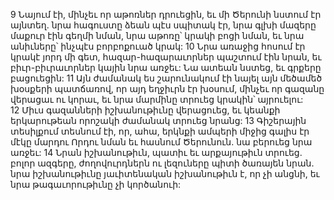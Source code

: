 9 Նայում էի, մինչեւ որ աթոռներ դրուեցին, եւ մի Ծերունի նստում էր այնտեղ. նրա հագուստը ձեան պէս սպիտակ էր, նրա գլխի մազերը մաքուր էին գեղմի նման, նրա աթոռը՝ կրակի բոցի նման, եւ նրա անիւները՝ ինչպէս բորբոքուած կրակ: 10 Նրա առաջից հոսում էր կրակէ յորդ մի գետ, հազար-հազարաւորներ պաշտում էին նրան, եւ բիւր-բիւրաւորներ կային նրա առջեւ: Նա ատեան նստեց, եւ գրքերը բացուեցին: 11 Այն ժամանակ ես շարունակում էի նայել այն մեծամեծ խօսքերի պատճառով, որ այդ եղջիւրն էր խօսում, մինչեւ որ գազանը վերացաւ ու կորաւ, եւ նրա մարմինը տրուեց կրակին՝ այրուելու: 12 Միւս գազանների իշխանութիւնը վերացուեց, եւ կեանքի երկարութեան որոշակի ժամանակ տրուեց նրանց: 13 Գիշերային տեսիլքում տեսնում էի, որ, ահա, երկնքի ամպերի միջից գալիս էր մէկը մարդու Որդու նման եւ հասնում Ծերունուն. նա բերուեց նրա առջեւ: 14 Նրան իշխանութիւն, պատիւ եւ արքայութիւն տրուեց. բոլոր ազգերը, ժողովուրդներն ու լեզուները պիտի ծառայեն նրան. նրա իշխանութիւնը յաւիտենական իշխանութիւն է, որ չի անցնի, եւ նրա թագաւորութիւնը չի կործանուի:
